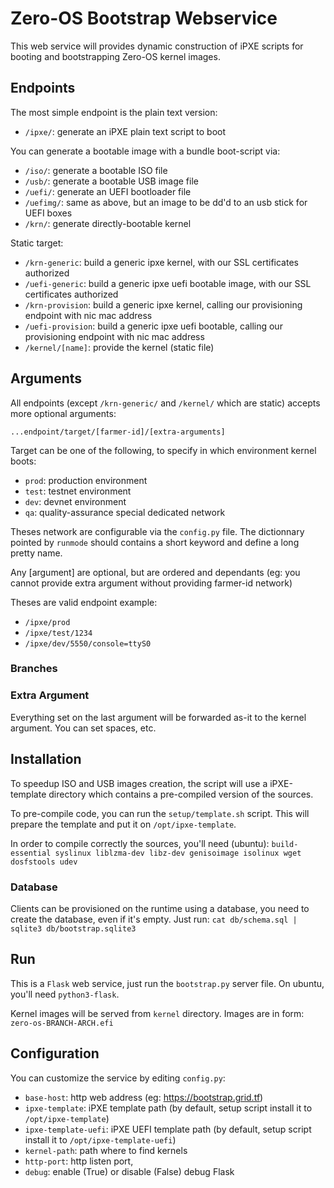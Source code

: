 # Zero-OS Bootstrap Webservice

This web service will provides dynamic construction of iPXE scripts for booting and bootstrapping Zero-OS kernel images.

## Endpoints

The most simple endpoint is the plain text version:
- `/ipxe/`: generate an iPXE plain text script to boot

You can generate a bootable image with a bundle boot-script via:
- `/iso/`: generate a bootable ISO file
- `/usb/`: generate a bootable USB image file
- `/uefi/`: generate an UEFI bootloader file
- `/uefimg/`: same as above, but an image to be dd'd to an usb stick for UEFI boxes
- `/krn/`: generate directly-bootable kernel

Static target:
- `/krn-generic`: build a generic ipxe kernel, with our SSL certificates authorized
- `/uefi-generic`: build a generic ipxe uefi bootable image, with our SSL certificates authorized
- `/krn-provision`: build a generic ipxe kernel, calling our provisioning endpoint with nic mac address
- `/uefi-provision`: build a generic ipxe uefi bootable, calling our provisioning endpoint with nic mac address
- `/kernel/[name]`: provide the kernel (static file)

## Arguments
All endpoints (except `/krn-generic/` and `/kernel/` which are static) accepts more optional arguments:
```
...endpoint/target/[farmer-id]/[extra-arguments]
```

Target can be one of the following, to specify in which environment kernel boots:
- `prod`: production environment
- `test`: testnet environment
- `dev`: devnet environment
- `qa`: quality-assurance special dedicated network

Theses network are configurable via the `config.py` file. The dictionnary pointed by `runmode` should contains
a short keyword and define a long pretty name.

Any [argument] are optional, but are ordered and dependants (eg: you cannot provide extra argument without providing farmer-id network)

Theses are valid endpoint example:
- `/ipxe/prod`
- `/ipxe/test/1234`
- `/ipxe/dev/5550/console=ttyS0`

### Branches

### Extra Argument

Everything set on the last argument will be forwarded as-it to the kernel argument. You can set spaces, etc.


## Installation

To speedup ISO and USB images creation, the script will use a iPXE-template directory which contains a pre-compiled version of the sources.

To pre-compile code, you can run the `setup/template.sh` script.
This will prepare the template and put it on `/opt/ipxe-template`.

In order to compile correctly the sources, you'll need (ubuntu): `build-essential syslinux liblzma-dev libz-dev genisoimage isolinux wget dosfstools udev`

### Database

Clients can be provisioned on the runtime using a database, you need to create the database, even if it's empty.
Just run: `cat db/schema.sql | sqlite3 db/bootstrap.sqlite3`

## Run

This is a `Flask` web service, just run the `bootstrap.py` server file. On ubuntu, you'll need `python3-flask`.

Kernel images will be served from `kernel` directory. Images are in form: `zero-os-BRANCH-ARCH.efi`

## Configuration

You can customize the service by editing `config.py`:
- `base-host`: http web address (eg: https://bootstrap.grid.tf)
- `ipxe-template`: iPXE template path (by default, setup script install it to `/opt/ipxe-template`)
- `ipxe-template-uefi`: iPXE UEFI template path (by default, setup script install it to `/opt/ipxe-template-uefi`)
- `kernel-path`: path where to find kernels
- `http-port`: http listen port,
- `debug`: enable (True) or disable (False) debug Flask

